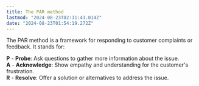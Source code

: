 ```yaml
---
title: The PAR method
lastmod: "2024-08-23T02:31:43.014Z"
date: "2024-08-23T01:54:19.272Z"
---
```


The PAR method is a framework for responding to customer complaints or feedback. It stands for:

**P** - **Probe**: Ask questions to gather more information about the issue.\
**A** - **Acknowledge**: Show empathy and understanding for the customer's frustration.\
**R** - **Resolve**: Offer a solution or alternatives to address the issue.
